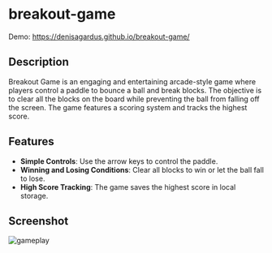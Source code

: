 # breakout-game

Demo: https://denisagardus.github.io/breakout-game/

## Description
Breakout Game is an engaging and entertaining arcade-style game where players control a paddle to bounce a ball and break blocks. The objective is to clear all the blocks on the board while preventing the ball from falling off the screen. The game features a scoring system and tracks the highest score.

## Features
- **Simple Controls**: Use the arrow keys to control the paddle.
- **Winning and Losing Conditions**: Clear all blocks to win or let the ball fall to lose.
- **High Score Tracking**: The game saves the highest score in local storage.

## Screenshot
![gameplay](https://github.com/user-attachments/assets/8b763716-43f2-41bf-a150-367a62444801)
